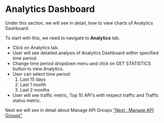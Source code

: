 Analytics Dashboard
===================

Under this section, we will see in detail, how to view charts of
Analytics Dashboard.

To start with this, we need to navigate to **Analytics** tab.

-   Click on Analytics tab.
-   User will see detailed analysis of Analytics Dashboard within
    specified time period.
-   Change time period dropdown menu and click on GET STATISTICS button
    to view Analytics.
-   User can select time period:
    1.  Last 15 days
    2.  Last 1 month
    3.  Last 2 months
-   User will see traffic metric, Top 10 API's with respect traffic and
    Traffic status metric.

Next we will see in detail about Manage API Groups ["Next : Manage API
Groups"](api_groups)
